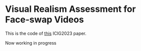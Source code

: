 # Visual Realism Assessment for Face-swap Videos
This is the code of [this](https://arxiv.org/abs/2302.00918) ICIG2023 paper.

Now working in progress
